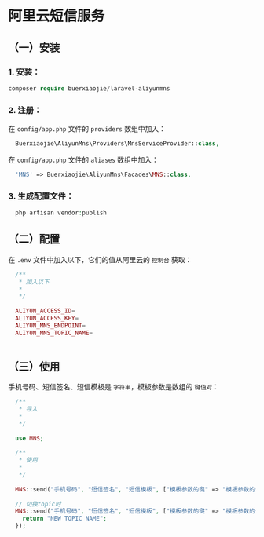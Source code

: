 # 阿里云短信服务

## （一）安装

### 1. 安装：


```php
composer require buerxiaojie/laravel-aliyunmns
```

### 2. 注册：


在 `config/app.php` 文件的 `providers` 数组中加入：

```php
  Buerxiaojie\AliyunMns\Providers\MnsServiceProvider::class,
```


在 `config/app.php` 文件的 `aliases` 数组中加入：

```php
  'MNS' => Buerxiaojie\AliyunMns\Facades\MNS::class,
```


### 3. 生成配置文件：


```php
  php artisan vendor:publish
```


## （二）配置

在 `.env` 文件中加入以下，它们的值从阿里云的 `控制台` 获取：

```php
  /**
   * 加入以下
   * 
   */
   
  ALIYUN_ACCESS_ID=
  ALIYUN_ACCESS_KEY=
  ALIYUN_MNS_ENDPOINT=
  ALIYUN_MNS_TOPIC_NAME=
 
```

## （三）使用


手机号码、短信签名、短信模板是 `字符串`，模板参数是数组的 `键值对`：

```php
  /**
   * 导入
   *
   */
   
  use MNS;
  
  /**
   * 使用
   *
   */
   
  MNS::send("手机号码", "短信签名", "短信模板", ["模板参数的键" => "模板参数的值"]);
  
  // 切换topic时
  MNS::send("手机号码", "短信签名", "短信模板", ["模板参数的键" => "模板参数的值"], function() {
  	return "NEW TOPIC NAME";
  });
 
```
